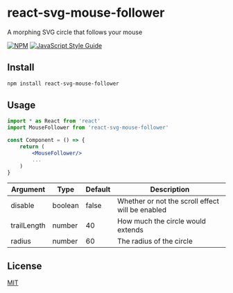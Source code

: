 # react-svg-mouse-follower

A morphing SVG circle that follows your mouse

[![NPM](https://img.shields.io/npm/v/react-morph-svg-follower.svg)](https://www.npmjs.com/package/react-morph-svg-follower) [![JavaScript Style Guide](https://img.shields.io/badge/code_style-standard-brightgreen.svg)](https://standardjs.com)

## Install

```bash
npm install react-svg-mouse-follower
```

## Usage

```jsx
import * as React from 'react'
import MouseFollower from 'react-svg-mouse-follower'

const Component = () => {
    return (
        <MouseFollower/>
        ...
    )
}
```

| Argument    | Type        | Default  | Description                                            |
| ----------- | ------------| -------- | ------------------------------------------------------ |
| disable     | boolean     | false    | Whether or not the scroll effect will be enabled       |
| trailLength | number      |   40     | How much the circle would extends                      |
| radius      | number      |   60     | The radius of the circle                               |



## License

[MIT](LICENSE)
